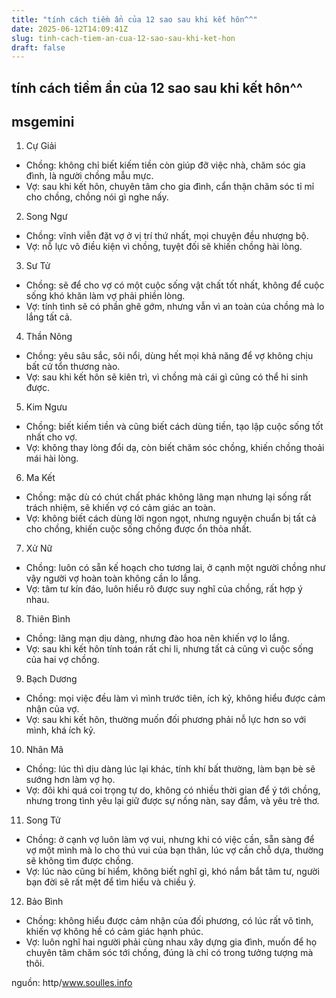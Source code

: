 ```yaml
---
title: "tính cách tiềm ẩn của 12 sao sau khi kết hôn^^"
date: 2025-06-12T14:09:41Z
slug: tinh-cach-tiem-an-cua-12-sao-sau-khi-ket-hon
draft: false
---
```


## tính cách tiềm ẩn của 12 sao sau khi kết hôn^^

## msgemini

1. Cự Giải 
 
- Chồng: không chỉ biết kiếm tiền còn giúp đỡ việc nhà, chăm sóc gia đình, là người chồng mẫu mực.
- Vợ: sau khi kết hôn, chuyên tâm cho gia đình, cẩn thận chăm sóc tỉ mỉ cho chồng, chồng nói gì nghe nấy.
 
2. Song Ngư 
 
- Chồng: vĩnh viễn đặt vợ ở vị trí thứ nhất, mọi chuyện đều nhượng bộ.
- Vợ: nỗ lực vô điều kiện vì chồng, tuyệt đối sẽ khiến chồng hài lòng.
 
3. Sư Tử 
 
- Chồng: sẽ để cho vợ có một cuộc sống vật chất tốt nhất, không để cuộc sống khó khăn làm vợ phải phiền lòng.
- Vợ: tính tình sẽ có phần ghê gớm, nhưng vẫn vì an toàn của chồng mà lo lắng tất cả.
 
4. Thần Nông 
 
- Chồng: yêu sâu sắc, sôi nổi, dùng hết mọi khả năng để vợ không chịu bất cứ tổn thương nào.
- Vợ: sau khi kết hôn sẽ kiên trì, vì chồng mà cái gì cũng có thể hi sinh được.
 
5. Kim Ngưu 
 
- Chồng: biết kiếm tiền và cũng biết cách dùng tiền, tạo lập cuộc sống tốt nhất cho vợ.
- Vợ: không thay lòng đổi dạ, còn biết chăm sóc chồng, khiến chồng thoải mái hài lòng.
 
6. Ma Kết 
 
- Chồng: mặc dù có chút chất phác không lãng mạn nhưng lại sống rất trách nhiệm, sẽ khiến vợ có cảm giác an toàn.
- Vợ: không biết cách dùng lời ngon ngọt, nhưng nguyện chuẩn bị tất cả cho chồng, khiến cuộc sống chồng được ổn thỏa nhất.
 
7. Xử Nữ 
 
- Chồng: luôn có sẵn kế hoạch cho tương lai, ở cạnh một người chồng như vậy người vợ hoàn toàn không cần lo lắng.
- Vợ: tâm tư kín đáo, luôn hiểu rõ được suy nghĩ của chồng, rất hợp ý nhau.
 
8. Thiên Bình 
 
- Chồng: lãng mạn dịu dàng, nhưng đào hoa nên khiến vợ lo lắng.
- Vợ: sau khi kết hôn tính toán rất chi li, nhưng tất cả cũng vì cuộc sống của hai vợ chồng.
 
9. Bạch Dương
 
- Chồng: mọi việc đều làm vì mình trước tiên, ích kỷ, không hiểu được cảm nhận của vợ.
- Vợ: sau khi kết hôn, thường muốn đối phương phải nỗ lực hơn so với mình, khá ích kỷ.
 
10. Nhân Mã 
 
- Chồng: lúc thì dịu dàng lúc lại khác, tính khí bất thường, làm bạn bè sẽ sướng hơn làm vợ họ.
- Vợ: đôi khi quá coi trọng tự do, không có nhiều thời gian để ý tới chồng, nhưng trong tình yêu lại giữ được sự nồng nàn, say đắm, và yêu trẻ thơ.
 
11. Song Tử 
 
- Chồng: ở cạnh vợ luôn làm vợ vui, nhưng khi có việc cần, sẵn sàng để vợ một mình mà lo cho thú vui của bạn thân, lúc vợ cần chỗ dựa, thường sẽ không tìm được chồng.
- Vợ: lúc nào cũng bí hiểm, không biết nghĩ gì, khó nắm bắt tâm tư, người bạn đời sẽ rất mệt để tìm hiểu và chiều ý.
 
12. Bảo Bình
 
- Chồng: không hiểu được cảm nhận của đối phương, có lúc rất vô tình, khiến vợ không hề có cảm giác hạnh phúc.
- Vợ: luôn nghĩ hai người phải cùng nhau xây dựng gia đình, muốn để họ chuyên tâm chăm sóc tới chồng, đúng là chỉ có trong tưởng tượng mà thôi.
 
nguồn: http/www.soulles.info